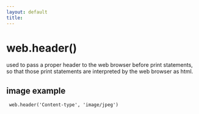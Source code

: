 ```yaml
---
layout: default
title: 
---
```


# web.header()

used to pass a proper header to the web browser before print statements, so that those print statements are interpreted by the web browser as html.  


## image example

     web.header('Content-type', 'image/jpeg') 
